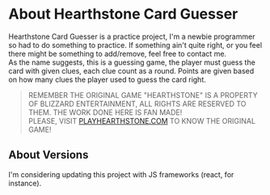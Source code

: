 # About Hearthstone Card Guesser

Hearthstone Card Guesser is a practice project, I'm a newbie programmer so had to do something to practice. If something ain't quite right, or you feel there might be something to add/remove, feel free to contact me.  
As the name suggests, this is a guessing game, the player must guess the card with given clues, each clue count as a round. Points are given based on how many clues the player used to guess the card right.  

> REMEMBER THE ORIGINAL GAME "HEARTHSTONE" IS A PROPERTY OF BLIZZARD ENTERTAINMENT, ALL RIGHTS ARE RESERVED TO THEM. THE WORK DONE HERE IS FAN MADE!  
> PLEASE, VISIT [PLAYHEARTHSTONE.COM](https://hearthstone.blizzard.com/) TO KNOW THE ORIGINAL GAME!  

## About Versions  
  
I'm considering updating this project with JS frameworks (react, for instance).
